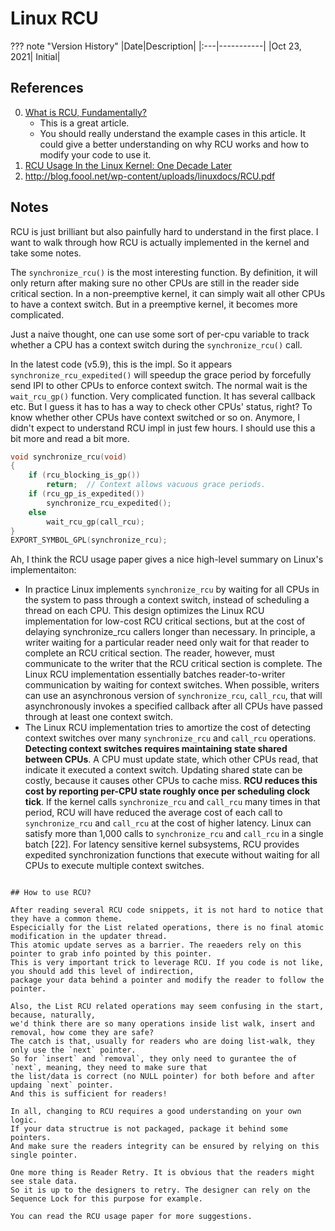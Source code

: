 # Linux RCU

??? note "Version History"
	|Date|Description|
	|:---|-----------|
	|Oct 23, 2021| Initial|

## References

0. [What is RCU, Fundamentally?](https://lwn.net/Articles/262464/)
	- This is a great article.
	- You should really understand the example cases in this article. It could give a better understanding on why RCU works and how to modify your code to use it.
1. [RCU Usage In the Linux Kernel: One Decade Later](https://pdos.csail.mit.edu/6.828/2017/readings/rcu-decade-later.pdf)
2. http://blog.foool.net/wp-content/uploads/linuxdocs/RCU.pdf

## Notes

RCU is just brilliant but also painfully hard to understand in the first place.
I want to walk through how RCU is actually implemented in the kernel and take some notes.

The `synchronize_rcu()` is the most interesting function.
By definition, it will only return after making sure no other CPUs are still in the reader side critical section.
In a non-preemptive kernel, it can simply wait all other CPUs to have a context switch.
But in a preemptive kernel, it becomes more complicated.

Just a naive thought, one can use some sort of per-cpu variable to track whether
a CPU has a context switch during the  `synchronize_rcu()` call.

In the latest code (v5.9), this is the impl.
So it appears `synchronize_rcu_expedited()` will speedup the grace period by
forcefully send IPI to other CPUs to enforce context switch.
The normal wait is the `wait_rcu_gp()` function. Very complicated function.
It has several callback etc. But I guess it has to has a way to check
other CPUs' status, right? To know whether other CPUs have context switched or so on.
Anymore, I didn't expect to understand RCU impl in just few hours.
I should use this a bit more and read a bit more.
```c
void synchronize_rcu(void)
{
	if (rcu_blocking_is_gp())
		return;  // Context allows vacuous grace periods.
	if (rcu_gp_is_expedited())
		synchronize_rcu_expedited();
	else
		wait_rcu_gp(call_rcu);
}
EXPORT_SYMBOL_GPL(synchronize_rcu);
```

Ah, I think the RCU usage paper gives a nice high-level summary on Linux's implementaiton:

- In practice Linux implements `synchronize_rcu` by waiting for all CPUs in the system to pass through a context switch, instead of scheduling a thread on each CPU. This design optimizes the Linux RCU implementation for low-cost RCU critical sections, but at the cost of delaying synchronize_rcu callers longer than necessary. In principle, a writer waiting for a particular reader need only wait for that reader to complete an RCU critical section. The reader, however, must communicate to the writer that the RCU critical section is complete. The Linux RCU implementation essentially batches reader-to-writer communication by waiting for context switches. When possible, writers can use an asynchronous version of `synchronize_rcu`, `call_rcu`, that will asynchronously invokes a specified callback after all CPUs have passed through at least one context switch.
- The Linux RCU implementation tries to amortize the cost of detecting context switches over many `synchronize_rcu` and `call_rcu` operations. **Detecting context switches requires maintaining state shared between CPUs**. A CPU must update state, which other CPUs read, that indicate it executed a context switch. Updating shared state can be costly, because it causes other CPUs to cache miss. **RCU reduces this cost by reporting per-CPU state roughly once per scheduling clock tick**. If the kernel calls `synchronize_rcu` and `call_rcu` many times in that period, RCU will have reduced the average cost of each call to `synchronize_rcu` and `call_rcu` at the cost of higher latency. Linux can satisfy more than 1,000 calls to `synchronize_rcu` and `call_rcu` in a single batch [22]. For latency sensitive kernel subsystems, RCU provides expedited synchronization functions that execute without waiting for all CPUs to execute multiple context switches.
```

## How to use RCU?

After reading several RCU code snippets, it is not hard to notice that they have a common theme.
Especicially for the List related operations, there is no final atomic modification in the updater thread.
This atomic update serves as a barrier. The reaeders rely on this pointer to grab info pointed by this pointer.
This is very important trick to leverage RCU. If you code is not like, you should add this level of indirection,
package your data behind a pointer and modify the reader to follow the pointer.

Also, the List RCU related operations may seem confusing in the start, because, naturally,
we'd think there are so many operations inside list walk, insert and removal, how come they are safe?
The catch is that, usually for readers who are doing list-walk, they only use the `next` pointer.
So for `insert` and `removal`, they only need to gurantee the of `next`, meaning, they need to make sure that
the list/data is correct (no NULL pointer) for both before and after updaing `next` pointer.
And this is sufficient for readers!

In all, changing to RCU requires a good understanding on your own logic.
If your data structrue is not packaged, package it behind some pointers.
And make sure the readers integrity can be ensured by relying on this single pointer.

One more thing is Reader Retry. It is obvious that the readers might see stale data.
So it is up to the designers to retry. The designer can rely on the Sequence Lock for this purpose for example.

You can read the RCU usage paper for more suggestions.
